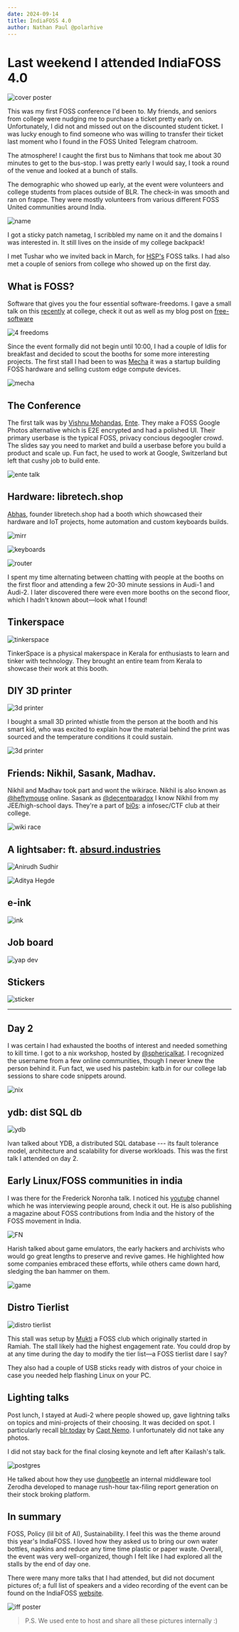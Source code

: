 ```yaml
---
date: 2024-09-14
title: IndiaFOSS 4.0
author: Nathan Paul @polarhive
---
```

# Last weekend I attended IndiaFOSS 4.0

![cover poster](cover.jpg)

This was my first FOSS conference I'd been to. My friends, and seniors from college were nudging me to purchase a ticket pretty early on. Unfortunately, I did not and missed out on the discounted student ticket. I was lucky enough to find someone who was willing to transfer their ticket last moment who I found in the FOSS United Telegram chatroom.

The atmosphere! I caught the first bus to Nimhans that took me about 30 minutes to get to the bus-stop. I was pretty early I would say, I took a round of the venue and looked at a bunch of stalls. 

The demographic who showed up early, at the event were volunteers and college students from places outside of BLR. The check-in was smooth and ran on frappe. They were mostly volunteers from various different FOSS United communities around India.

![name](nametag.jpg)

I got a sticky patch nametag, I scribbled my name on it and the domains I was interested in. It still lives on the inside of my college backpack!

I met Tushar who we invited back in March, for [HSP's](https://tiramisu-dev.netlify.app/events/fosstalks) FOSS talks. I had also met a couple of seniors from college who showed up on the first day.

## What is FOSS?

Software that gives you the four essential software-freedoms. I gave a small talk on this [recently](/talks/gdsc-foss-101) at college, check it out as well as my blog post on 
[free-software](/blog/free-libre-software)

![4 freedoms](free.jpg)


Since the event formally did not begin until 10:00, I had a couple of Idlis for breakfast and decided to scout the booths for some more interesting projects.
The first stall I had been to was [Mecha](https://mecha.so) it was a startup building FOSS hardware and selling custom edge compute devices.

![mecha](comet.jpg)

## The Conference

The first talk was by [Vishnu Mohandas](https://vishnu.tech/), [Ente](https://ente.io/). They make a FOSS Google Photos alternative which is E2E encrypted and had a polished UI. Their primary userbase is the typical FOSS, privacy concious degoogler crowd. The slides say you need to market and build a userbase before you build a product and scale up. Fun fact, he used to work at Google, Switzerland but left that cushy job to build ente.

![ente talk](ente.jpg)

## Hardware: libretech.shop

[Abhas](https://abhas.io), founder libretech.shop had a booth which showcased their hardware and IoT projects, home automation and custom keyboards builds.

![mirr](mirr.jpg)

![keyboards](keyb.jpg)

![router](rout.jpg)

I spent my time alternating between chatting with people at the booths on the first floor and attending a few 20-30 minute sessions in Audi-1 and Audi-2. I later discovered there were even more booths on the second floor, which I hadn't known about—look what I found!

## Tinkerspace

![tinkerspace](tinker.jpg)

TinkerSpace is a physical makerspace in Kerala for enthusiasts to learn and tinker with technology. They brought an entire team from Kerala to showcase their work at this booth.

## DIY 3D printer

![3d printer](3d.jpg)

I bought a small 3D printed whistle from the person at the booth and his smart kid, who was excited to explain how the material behind the print was sourced and the temperature conditions it could sustain.

![3d printer](3dd.jpg)

## Friends: Nikhil, Sasank, Madhav.

Nikhil and Madhav took part and wont the wikirace. Nikhil is also known as [@heftymouse](https://heftymouse.me) online. Sasank as [@decentparadox](https://decentparadox.site) I know Nikhil from my JEE/high-school days. They're a part of [bi0s](https://bi0s.in/): a infosec/CTF club at their college.

![wiki race](wiki.jpg)

##  A lightsaber: ft. [absurd.industries](https://absurd.industries/)

![Anirudh Sudhir](sudhir.jpg)

![Aditya Hegde](heg.jpg)

## e-ink

![ink](ink.jpg)

## Job board

![yap dev](job.jpg)

## Stickers

![sticker](sticker.jpg)

---
## Day 2

I was certain I had exhausted the booths of interest and needed something to kill time. I got to a nix workshop, hosted by [@sphericalkat](https://kat.bio/). I recognized the username from a few online communities, though I never knew the person behind it. Fun fact, we used his pastebin: katb.in for our college lab sessions to share code snippets around.

![nix](spherical.jpg)

## ydb: dist SQL db

![ydb](ydb.jpg)

Ivan talked about YDB, a distributed SQL database --- its fault tolerance model, architecture and scalability for diverse workloads. This was the first talk I attended on day 2.

## Early Linux/FOSS communities in india

I was there for the Frederick Noronha talk. I noticed his [youtube](https://yewtu.be/channel/UCxgCSgUVEG8QZGToC795wGQ) channel which he was interviewing people around, check it out. He is also publishing a magazine about FOSS contributions from India and the history of the FOSS movement in India.

![FN](lug.jpg)

Harish talked about game emulators, the early hackers and archivists who would go great lengths to preserve and revive games. He highlighted how some companies embraced these efforts, while others came down hard, sledging the ban hammer on them.

![game](game.jpg)

## Distro Tierlist

![distro tierlist](tier.jpg)

This stall was setup by [Mukti](MuktiCommunity.github.io) a FOSS club which originally started in Ramiah. The stall likely had the highest engagement rate. You could drop by at any time during the day to modify the tier list—a FOSS tierlist dare I say?

They also had a couple of USB sticks ready with distros of your choice in case you needed help flashing Linux on your PC.

## Lighting talks

Post lunch, I stayed at Audi-2 where people showed up, gave lightning talks on topics and mini-projects of their choosing. It was decided on spot. I particularly recall [blr.today](https://blr.today) by [Capt Nemo](https://captnemo.in/). I unfortunately did not take any photos.

I did not stay back for the final closing keynote and left after Kailash's talk.

![postgres](post.jpg)

He talked about how they use [dungbeetle](https://github.com/zerodha/dungbeetle) an internal middleware tool Zerodha developed to manage rush-hour tax-filing report generation on their stock broking platform.

## In summary

FOSS, Policy (lil bit of AI), Sustainability. I feel this was the theme around this year's IndiaFOSS. I loved how 
they asked us to bring our own water bottles, napkins and reduce any time time plastic or paper waste. Overall, 
the event was very well-organized, though I felt like I had explored all the stalls by the end of day one.

There were many more talks that I had attended, but did not document pictures of; a full list of speakers and a video recording of the event can be found on the IndiaFOSS [website](https://fossunited.org/dashboard/schedule/indiafoss24).

![iff poster](iff.jpg)

> P.S. We used ente to host and share all these pictures internally :)
